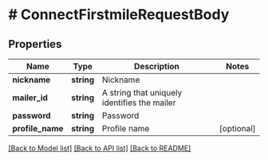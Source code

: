 # # ConnectFirstmileRequestBody

## Properties

Name | Type | Description | Notes
------------ | ------------- | ------------- | -------------
**nickname** | **string** | Nickname | 
**mailer_id** | **string** | A string that uniquely identifies the mailer | 
**password** | **string** | Password | 
**profile_name** | **string** | Profile name | [optional] 

[[Back to Model list]](../../README.md#documentation-for-models) [[Back to API list]](../../README.md#documentation-for-api-endpoints) [[Back to README]](../../README.md)


